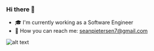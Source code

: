### Hi there 👋

 - 🎓 I'm currently working as a Software Engineer
 - 📨 How you can reach me: seanpietersen7@gmail.com

<!--
**SeanPietersen/SeanPietersen** is a ✨ _special_ ✨ repository because its `README.md` (this file) appears on your GitHub profile.

Here are some ideas to get you started:

- 🔭 I’m currently working on ...
- 🌱 I’m currently learning ...
- 👯 I’m looking to collaborate on ...
- 🤔 I’m looking for help with ...
- 💬 Ask me about ...
- 📫 How to reach me: ...
- 😄 Pronouns: ...
- ⚡ Fun fact: ...
-->

![alt text](https://www.codewars.com/users/SeanPietersen/badges/small)
